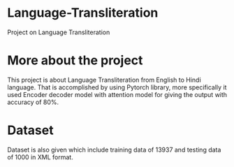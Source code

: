 # Language-Transliteration
Project on Language Transliteration 

# More about the project
This project is about Language Transliteration from English to Hindi language. That is accomplished by using Pytorch library, more specifically it used Encoder decoder model with attention model for giving the output with accuracy of 80%.

# Dataset
Dataset is also given which include training data of 13937 and testing data of 1000 in XML format.
